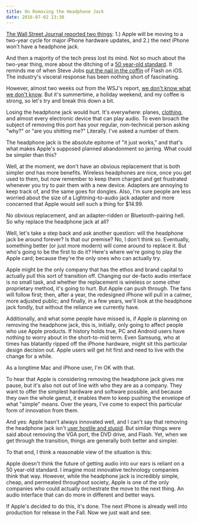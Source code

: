 ```yaml
---
title: On Removing the Headphone Jack
date: 2016-07-02 13:30
---
```


[The Wall Street Journal reported two things][wsj]: 1.) Apple will be moving to a two-year cycle for major iPhone hardware updates, and 2.) the next iPhone won't have a headphone jack. 

And then a majority of the tech press lost its mind. Not so much about the two-year thing, more about the ditching of a [50 year-old standard][50yo]. It reminds me of when Steve Jobs [put the nail in the coffin][flash] of Flash on iOS. The industry's visceral response has been nothing short of fascinating. 

However, almost two weeks out from the WSJ's report, [we don't know what we don't know][gruber]. But it's summertime, a holiday weekend, and my coffee is strong, so let's try and break this down a bit. 

Losing the headphone jack would hurt. It's everywhere: planes, [clothing][hoodiebuddy], and almost every electronic device that can play audio. To even broach the subject of removing this port has your regular, non-technical person asking "why?" or "are you shitting me?" Literally. I've asked a number of them.

The headphone jack is the absolute epitome of "it just works," and that's what makes Apple's supposed planned abandonment so jarring. What could be simpler than this? 

Well, at the moment, we don't have an obvious replacement that is both simpler _and_ has more benefits. Wireless headphones are nice, once you get used to them, but now remember to keep them charged and get frustrated whenever you try to pair them with a new device. Adapters are annoying to keep track of, and the same goes for dongles. Also, I'm sure people are less worried about the size of a Lightning-to-audio jack adapter and more concerned that Apple would sell such a thing for $14.99.

No obvious replacement, and an adapter-ridden or Bluetooth-pairing hell. So why replace the headphone jack at all? 

Well, let's take a step back and ask another question: will the headphone jack be around forever? Is that our premise? No, I don't think so. Eventually, something better (or just more modern) will come around to replace it. But who's going to be the first to do it? Here's where we're going to play the Apple card; because they're the only ones who can actually try. 

Apple might be the only company that has the ethos and brand capital to actually pull this sort of transition off. Changing our de-facto audio interface is no small task, and whether the replacement is wireless or some other proprietary method, it's going to hurt. But Apple can push through. The fans will follow first; then, after a year, the redesigned iPhone will pull in a calmer, more adjusted public; and finally, in a few years, we'll look at the headphone jack fondly, but without the reliance we currently have. 

Additionally, and what some people have missed is, if Apple _is_ planning on removing the headphone jack, this is, initially, only going to affect people who use Apple products. If history holds true, PC and Android users have nothing to worry about in the short-to-mid term. Even Samsung, who at times has blatantly ripped off the iPhone hardware, might sit this particular design decision out. Apple users will get hit first and need to live with the change for a while. 

As a longtime Mac and iPhone user, I'm OK with that. 

To hear that Apple is considering removing the headphone jack gives me pause, but it's also not out of line with who they are as a company. They want to offer the simplest hardware and software possible, and because they own the whole gamut, it enables them to keep pushing the envelope of what "simple" means. Over the years, I've come to expect this particular form of innovation from them. 

And yes: Apple hasn't always innovated well, and I can't say that removing the headphone jack isn't [user hostile and stupid][patel]. But similar things were said about removing the VGA port, the DVD drive, and Flash. Yet, when we get through the transition, things are generally both better and simpler. 


To that end, I think a reasonable view of the situation is this: 

Apple doesn't think the future of getting audio into our ears is reliant on a 50 year-old standard. I imagine most innovative technology companies think that way. However, while the headphone jack is incredibly simple, cheap, and permeated throughout society, Apple is one of the only companies who could actually orchestrate the move to the next thing. An audio interface that can do more in different and better ways.

If Apple's decided to do this, it's done. The next iPhone is already well into production for release in the Fall. Now we just wait and see. 


[wsj]: http://www.wsj.com/articles/apple-unlikely-to-make-big-changes-for-next-iphone-1466526489
[flash]: http://www.apple.com/hotnews/thoughts-on-flash/

[50yo]: https://en.wikipedia.org/wiki/Phone_connector_(audio)

[hoodiebuddy]: https://techcrunch.com/2010/06/23/hoodiebuddie-is-a-hoodie-with-earbuds-instead-of-strings/

[patel]: http://www.theverge.com/circuitbreaker/2016/6/21/11991302/iphone-no-headphone-jack-user-hostile-stupid
[gruber]: http://daringfireball.net/2016/06/headphone_jacks_are_the_new_floppy_drives
